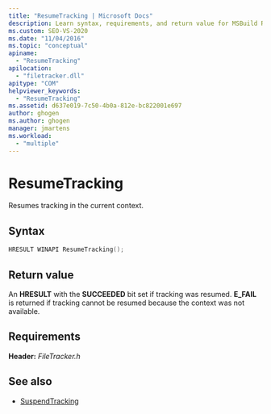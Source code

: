 ```yaml
---
title: "ResumeTracking | Microsoft Docs"
description: Learn syntax, requirements, and return value for MSBuild ResumeTracking, which resumes tracking in the current context.
ms.custom: SEO-VS-2020
ms.date: "11/04/2016"
ms.topic: "conceptual"
apiname:
  - "ResumeTracking"
apilocation:
  - "filetracker.dll"
apitype: "COM"
helpviewer_keywords:
  - "ResumeTracking"
ms.assetid: d637e019-7c50-4b0a-812e-bc822001e697
author: ghogen
ms.author: ghogen
manager: jmartens
ms.workload:
  - "multiple"
---
```

# ResumeTracking

Resumes tracking in the current context.

## Syntax

```cpp
HRESULT WINAPI ResumeTracking();
```

## Return value

 An **HRESULT** with the **SUCCEEDED** bit set if tracking was resumed. **E_FAIL** is returned if tracking cannot be resumed because the context was not available.

## Requirements

 **Header:** *FileTracker.h*

## See also

- [SuspendTracking](../msbuild/suspendtracking.md)